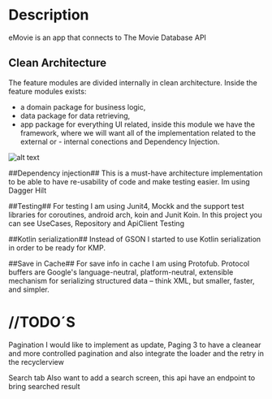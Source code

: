  # Description #
eMovie is an app that connects to The Movie Database API 

## Clean Architecture ##
The feature modules are divided internally in clean architecture. Inside the feature modules exists:

- a domain package for business logic,
- data package for data retrieving,
- app package for everything UI related, inside this module we have the framework, where we will want all of the implementation related to the external or  - internal conections and Dependency Injection.

![alt text](https://erikjhordan-rey.github.io/images/2016/1/clean_archi.png)

##Dependency injection##
This is a must-have architecture implementation to be able to have re-usability of code and make testing easier. Im using Dagger Hilt

##Testing##
For testing I am using Junit4, Mockk and the support test libraries for coroutines, android arch, koin and Junit Koin. In this project you can see UseCases, Repository and ApiClient Testing

##Kotlin serialization##
Instead of GSON I started to use Kotlin serialization in order to be ready for KMP.

##Save in Cache##
For save info in cache I am using Protofub. Protocol buffers are Google's language-neutral, platform-neutral, extensible mechanism for serializing structured data – think XML, but smaller, faster, and simpler. 

# //TODO´S #

Pagination
I would like to implement as update, Paging 3 to have a cleanear and more controlled pagination and also integrate the loader and the retry in the recyclerview

Search tab
Also want to add a search screen, this api have an endpoint to bring searched result
